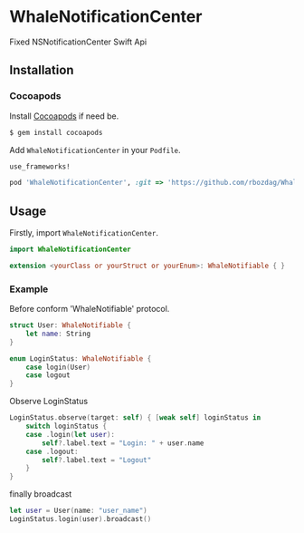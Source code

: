# WhaleNotificationCenter
Fixed NSNotificationCenter Swift Api

## Installation

### Cocoapods

Install [Cocoapods](https://cocoapods.org/#install) if need be.

```bash
$ gem install cocoapods
```

Add `WhaleNotificationCenter` in your `Podfile`.

```ruby
use_frameworks!

pod 'WhaleNotificationCenter', :git => 'https://github.com/rbozdag/WhaleNotificationCenter.git'
```

## Usage

Firstly, import `WhaleNotificationCenter`.

```swift
import WhaleNotificationCenter
```

```swift
extension <yourClass or yourStruct or yourEnum>: WhaleNotifiable { }
```

### Example

Before conform 'WhaleNotifiable' protocol.
```swift
struct User: WhaleNotifiable {
    let name: String
}

enum LoginStatus: WhaleNotifiable {
    case login(User)
    case logout
}
```

Observe LoginStatus
```swift
LoginStatus.observe(target: self) { [weak self] loginStatus in
    switch loginStatus {
    case .login(let user):
        self?.label.text = "Login: " + user.name
    case .logout:
        self?.label.text = "Logout"
    }
}
```

finally broadcast
```swift
let user = User(name: "user_name")
LoginStatus.login(user).broadcast()
```

